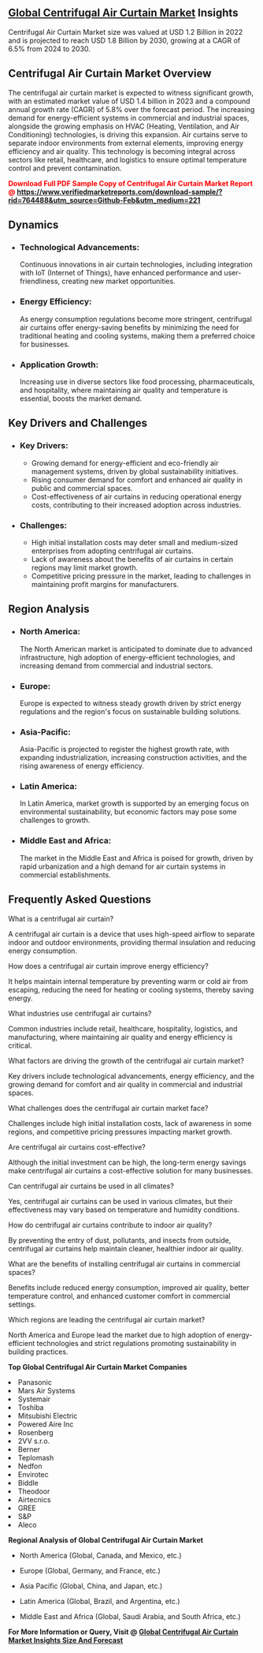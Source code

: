<h2><a href="https://www.verifiedmarketreports.com/download-sample/?rid=764488&amp;utm_source=Github&amp;utm_medium=221" target="_blank">Global Centrifugal Air Curtain Market</a> Insights</h2><p>Centrifugal Air Curtain Market size was valued at USD 1.2 Billion in 2022 and is projected to reach USD 1.8 Billion by 2030, growing at a CAGR of 6.5% from 2024 to 2030.</p><p><h2>Centrifugal Air Curtain Market Overview</h2> <p>The centrifugal air curtain market is expected to witness significant growth, with an estimated market value of USD 1.4 billion in 2023 and a compound annual growth rate (CAGR) of 5.8% over the forecast period. The increasing demand for energy-efficient systems in commercial and industrial spaces, alongside the growing emphasis on HVAC (Heating, Ventilation, and Air Conditioning) technologies, is driving this expansion. Air curtains serve to separate indoor environments from external elements, improving energy efficiency and air quality. This technology is becoming integral across sectors like retail, healthcare, and logistics to ensure optimal temperature control and prevent contamination.</p> <p><b><p><span class=""><span style="color: #ff0000;"><strong>Download Full PDF Sample Copy of Centrifugal Air Curtain Market Report</strong> @ </span><a href="https://www.verifiedmarketreports.com/download-sample/?rid=764488&amp;utm_source=Github-Feb&amp;utm_medium=221" target="_blank">https://www.verifiedmarketreports.com/download-sample/?rid=764488&amp;utm_source=Github-Feb&amp;utm_medium=221</a></span></p></b></p> <h2>Dynamics</h2> <ul> <li><h3>Technological Advancements:</h3>Continuous innovations in air curtain technologies, including integration with IoT (Internet of Things), have enhanced performance and user-friendliness, creating new market opportunities.</li> <li><h3>Energy Efficiency:</h3>As energy consumption regulations become more stringent, centrifugal air curtains offer energy-saving benefits by minimizing the need for traditional heating and cooling systems, making them a preferred choice for businesses.</li> <li><h3>Application Growth:</h3>Increasing use in diverse sectors like food processing, pharmaceuticals, and hospitality, where maintaining air quality and temperature is essential, boosts the market demand.</li> </ul> <h2>Key Drivers and Challenges</h2> <ul> <li><h3>Key Drivers:</h3> <ul> <li>Growing demand for energy-efficient and eco-friendly air management systems, driven by global sustainability initiatives.</li> <li>Rising consumer demand for comfort and enhanced air quality in public and commercial spaces.</li> <li>Cost-effectiveness of air curtains in reducing operational energy costs, contributing to their increased adoption across industries.</li> </ul> </li> <li><h3>Challenges:</h3> <ul> <li>High initial installation costs may deter small and medium-sized enterprises from adopting centrifugal air curtains.</li> <li>Lack of awareness about the benefits of air curtains in certain regions may limit market growth.</li> <li>Competitive pricing pressure in the market, leading to challenges in maintaining profit margins for manufacturers.</li> </ul> </li> </ul> <h2>Region Analysis</h2> <ul> <li><h3>North America:</h3>The North American market is anticipated to dominate due to advanced infrastructure, high adoption of energy-efficient technologies, and increasing demand from commercial and industrial sectors.</li> <li><h3>Europe:</h3>Europe is expected to witness steady growth driven by strict energy regulations and the region's focus on sustainable building solutions.</li> <li><h3>Asia-Pacific:</h3>Asia-Pacific is projected to register the highest growth rate, with expanding industrialization, increasing construction activities, and the rising awareness of energy efficiency.</li> <li><h3>Latin America:</h3>In Latin America, market growth is supported by an emerging focus on environmental sustainability, but economic factors may pose some challenges to growth.</li> <li><h3>Middle East and Africa:</h3>The market in the Middle East and Africa is poised for growth, driven by rapid urbanization and a high demand for air curtain systems in commercial establishments.</li> </ul> <h2>Frequently Asked Questions</h2> <p>What is a centrifugal air curtain?</p> <p>A centrifugal air curtain is a device that uses high-speed airflow to separate indoor and outdoor environments, providing thermal insulation and reducing energy consumption.</p> <p>How does a centrifugal air curtain improve energy efficiency?</p> <p>It helps maintain internal temperature by preventing warm or cold air from escaping, reducing the need for heating or cooling systems, thereby saving energy.</p> <p>What industries use centrifugal air curtains?</p> <p>Common industries include retail, healthcare, hospitality, logistics, and manufacturing, where maintaining air quality and energy efficiency is critical.</p> <p>What factors are driving the growth of the centrifugal air curtain market?</p> <p>Key drivers include technological advancements, energy efficiency, and the growing demand for comfort and air quality in commercial and industrial spaces.</p> <p>What challenges does the centrifugal air curtain market face?</p> <p>Challenges include high initial installation costs, lack of awareness in some regions, and competitive pricing pressures impacting market growth.</p> <p>Are centrifugal air curtains cost-effective?</p> <p>Although the initial investment can be high, the long-term energy savings make centrifugal air curtains a cost-effective solution for many businesses.</p> <p>Can centrifugal air curtains be used in all climates?</p> <p>Yes, centrifugal air curtains can be used in various climates, but their effectiveness may vary based on temperature and humidity conditions.</p> <p>How do centrifugal air curtains contribute to indoor air quality?</p> <p>By preventing the entry of dust, pollutants, and insects from outside, centrifugal air curtains help maintain cleaner, healthier indoor air quality.</p> <p>What are the benefits of installing centrifugal air curtains in commercial spaces?</p> <p>Benefits include reduced energy consumption, improved air quality, better temperature control, and enhanced customer comfort in commercial settings.</p> <p>Which regions are leading the centrifugal air curtain market?</p> <p>North America and Europe lead the market due to high adoption of energy-efficient technologies and strict regulations promoting sustainability in building practices.</p> </p><p><strong>Top Global Centrifugal Air Curtain Market Companies</strong></p><div data-test-id=""><p><li>Panasonic</li><li> Mars Air Systems</li><li> Systemair</li><li> Toshiba</li><li> Mitsubishi Electric</li><li> Powered Aire Inc</li><li> Rosenberg</li><li> 2VV s.r.o.</li><li> Berner</li><li> Teplomash</li><li> Nedfon</li><li> Envirotec</li><li> Biddle</li><li> Theodoor</li><li> Airtecnics</li><li> GREE</li><li> S&P</li><li> Aleco</li></p><div><strong>Regional Analysis of&nbsp;Global Centrifugal Air Curtain Market</strong></div><ul><li dir="ltr"><p dir="ltr">North America&nbsp;(Global, Canada, and Mexico, etc.)</p></li><li dir="ltr"><p dir="ltr">Europe (Global, Germany, and France, etc.)</p></li><li dir="ltr"><p dir="ltr">Asia Pacific&nbsp;(Global, China, and Japan, etc.)</p></li><li dir="ltr"><p dir="ltr">Latin America&nbsp;(Global, Brazil, and Argentina, etc.)</p></li><li dir="ltr">Middle East and Africa&nbsp;(Global, Saudi Arabia, and South Africa, etc.)</li></ul><p><strong>For More Information or Query, Visit @&nbsp;</strong><strong><a href="https://www.verifiedmarketreports.com/product/centrifugal-air-curtain-market/?utm_source=Github&amp;utm_medium=221" target="_blank">Global Centrifugal Air Curtain Market Insights Size And Forecast</a></strong></p></div>
